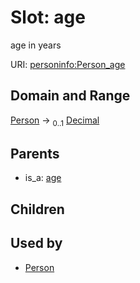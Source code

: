 
# Slot: age


age in years

URI: [personinfo:Person_age](https://w3id.org/linkml/examples/personinfo/Person_age)


## Domain and Range

[Person](Person.md) &#8594;  <sub>0..1</sub> [Decimal](types/Decimal.md)

## Parents

 *  is_a: [age](age.md)

## Children


## Used by

 * [Person](Person.md)
